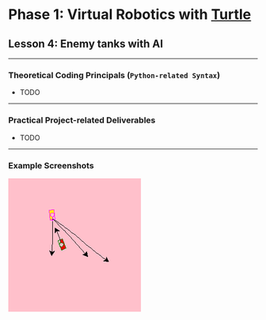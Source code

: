 # Phase 1: Virtual Robotics with [Turtle](https://docs.python.org/3/library/turtle.html)
## Lesson 4: Enemy tanks with AI
---
### Theoretical Coding Principals (`Python-related Syntax`)
* TODO
---
### Practical Project-related Deliverables
* TODO
---
### Example Screenshots
![](tank_ai.png)